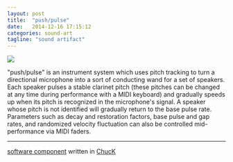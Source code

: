 ```yaml
---
layout: post
title:  "push/pulse"
date:   2014-12-16 17:15:12
categories: sound-art
tagline: "sound artifact"
---
```

![](https://ccrma.stanford.edu/~akstuhl/220a/PushPulse.png) 

"push/pulse" is an instrument system which uses pitch tracking to turn a directional microphone into a sort of conducting wand for a set of speakers. Each speaker pulses a stable clarinet pitch (these pitches can be changed at any time during performance with a MIDI keyboard) and gradually speeds up when its pitch is recognized in the microphone's signal. A speaker whose pitch is not identified will gradually return to the base pulse rate. Parameters such as decay and restoration factors, base pulse and gap rates, and randomized velocity fluctuation can also be controlled mid-performance via MIDI faders.

***

[software component](https://ccrma.stanford.edu/~akstuhl/220a/PushPulse.ck) written in [ChucK](http://chuck.stanford.edu/)


